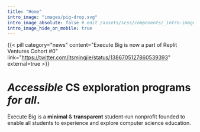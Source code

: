 ```yaml
---
title: "Home"
intro_image: "images/pig-drop.svg"
intro_image_absolute: false # edit /assets/scss/components/_intro-image.scss for full control
intro_image_hide_on_mobile: true
---
```


{{< pill category="news" content="Execute Big is now a part of Replit Ventures Cohort #0" link="https://twitter.com/itsmingjie/status/1386705127860539393" external=true >}}

# *Accessible* CS exploration programs *for all*.

Execute Big is a **minimal** & **transparent** student-run nonprofit founded to enable all students to experience and explore computer science education. 